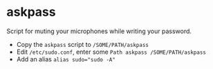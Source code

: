 # askpass

Script for muting your microphones while writing your password.

- Copy the `askpass` script to `/SOME/PATH/askpass`
- Edit `/etc/sudo.conf`, enter some `Path askpass /SOME/PATH/askpass`
- Add an alias `alias sudo="sudo -A"`
